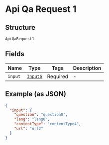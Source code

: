 
# Api Qa Request 1

## Structure

`ApiQaRequest1`

## Fields

| Name | Type | Tags | Description |
|  --- | --- | --- | --- |
| `input` | [`Input6`](../../doc/models/input-6.md) | Required | - |

## Example (as JSON)

```json
{
  "input": {
    "question": "question0",
    "lang": "lang0",
    "contentType": "contentType4",
    "url": "url2"
  }
}
```

